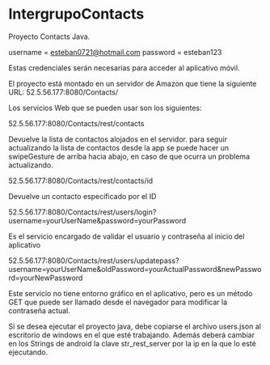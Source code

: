 # IntergrupoContacts
Proyecto Contacts Java.

username = esteban0721@hotmail.com
password = esteban123

Estas credenciales serán necesarias para acceder al aplicativo móvil.

El proyecto está montado en un servidor de Amazon que tiene la siguiente URL:
52.5.56.177:8080/Contacts/

Los servicios Web que se pueden usar son los siguientes:

52.5.56.177:8080/Contacts/rest/contacts

Devuelve la lista de contactos alojados en el servidor. para seguir actualizando la lista de contactos desde la app
se puede hacer un swipeGesture de arriba hacia abajo, en caso de que ocurra un problema actualizando.

52.5.56.177:8080/Contacts/rest/contacts/id

Devuelve un contacto específicado por el ID

52.5.56.177:8080/Contacts/rest/users/login?username=yourUserName&password=yourPassword

Es el servicio encargado de validar el usuario y contraseña al inicio del aplicativo

52.5.56.177:8080/Contacts/rest/users/updatepass?username=yourUserName&oldPassword=yourActualPassword&newPassword=yourNewPassword

Este servicio no tiene entorno gráfico en el aplicativo, pero es un método GET que puede ser llamado desde el navegador para modificar la contraseña actual.


Si se desea ejecutar el proyecto java, debe copiarse el archivo users.json al escritorio de windows en el que esté trabajando.
Además deberá cambiar en los Strings de android la clave str_rest_server por la ip en la que lo esté ejecutando.
